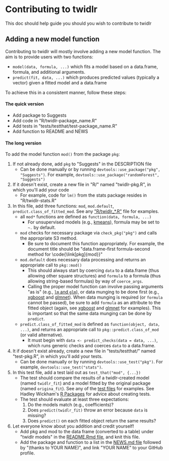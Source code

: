 # Contributing to twidlr

This doc should help guide you should you wish to contribute to twidlr

## Adding a new model function

Contributing to twidlr will mostly involve adding a new model function. The aim is to provide users with two functions:

- `model(data, formula, ...)` which fits a model based on a data.frame, formula, and additional arguments.
- `predict(fit, data, ...)` which produces predicted values (typically a vector) given a fitted model and a data.frame

To achieve this in a consistent manner, follow these steps:

#### The quick version

- Add package to Suggests
- Add code in "R/twidlr-package_name.R"
- Add tests in "tests/testthat/test-package_name.R"
- Add function to README and NEWS

#### The long version

To add the model function `mod()` from the package `pkg`:

1. If not already done, add `pkg` to "Suggests" in the DESCRIPTION file
    - Can be done manually or by running `devtools::use_package("pkg", "Suggests")`. For example, `devtools::use_package("randomForest", "Suggests")`
2. If it doesn't exist, create a new file in "R/" named "twidlr-pkg.R", in which you'll add your code
    - For example, code for `lm()` from the stats package resides in "R/twidlr-stats.R"
3. In this file, add three functions: `mod`, `mod.default`, `predict.class_of_fitted_mod`. See any ["R/twidlr_*.R"](https://github.com/drsimonj/twidlr/tree/master/R) file for examples.
    - all `mod*` functions are defined as `function(data, formula, ...)`
        - For unsupervised models (e.g., [kmeans](https://github.com/drsimonj/twidlr/blob/master/R/twidlr-stats.R)), formula may be set to `~.` by default.
    - `mod` checks for necessary package via `check_pkg("pkg")` and calls the appropriate S3 method.
        - Be sure to document this function appropriately. For example, the document title should be "data.frame-first formula-second method for \code{\link[pkg]{mod}}"
    - `mod.default` does necessary data processing and returns an appropriate call to `pkg::mod()`
        - This should always start by coercing `data` to a data.frame (thus allowing other square structures) and `formula` to a formula (thus allowing string-based formulas) by way of `coerce_args`.
        - Calling the proper model function can involve passing arguments "as is" (e.g., [`lm` and `glm`](https://github.com/drsimonj/twidlr/blob/master/R/twidlr-stats.R)), or data munging to be done first (e.g., [xgboost](https://github.com/drsimonj/twidlr/blob/master/R/twidlr-xgboost.R) and [glmnet](https://github.com/drsimonj/twidlr/blob/master/R/twidlr-glmnet.R)). When data munging is required (or `formula` cannot be passed), be sure to add `formula` as an attribute to the fitted object (again, see [xgboost](https://github.com/drsimonj/twidlr/blob/master/R/twidlr-xgboost.R) and [glmnet](https://github.com/drsimonj/twidlr/blob/master/R/twidlr-glmnet.R) for examples). This is important so that the same data munging can be done by `predict`.
    - `predict.class_of_fitted_mod` is defined as `function(object, data, ...)`, and returns an appropriate call to `pkg::predict.class_of_mod` (or valid alternative).
        - It must begin with `data <- predict_checks(data = data, ...)`, which runs generic checks and coerces `data` to a data.frame.
4. It if doesn't exist already, create a new file in "tests/testthat/" named "test-pkg.R", in which you'll add your tests.
    - Can be done manually or by running `devtools::use_test("pkg")`. For example, `devtools::use_test("stats")`.
5. In this test file, add a test laid out as `test_that("mod", {...})`
    - The test should compare the results of a twidlr-created model (named `twidlr_fit`) and a model fitted by the original package (named `origina_fit`). See any of the [test files](https://github.com/drsimonj/twidlr/tree/master/tests/testthat) for examples. See Hadley Wickham's [R Packages](http://r-pkgs.had.co.nz/tests.html) for advice about creating tests.
    - The test should evaluate at least three expectations:
        1. Do the models match (e.g., coefficients)?
        2. Does `predict(twidlr_fit)` throw an error because `data` is missing?
        3. Does `predict()` on each fitted object return the same results?
6. Let everyone know about you addition and credit yourself!
    - Add pkg and mod to the data frame (converted to a table) under "twidlr models" in the [README.Rmd file](https://github.com/drsimonj/twidlr/blob/master/README.Rmd), and knit this file.
    - Add the package and function to a list in the [NEWS.md file](https://github.com/drsimonj/twidlr/blob/master/NEWS.md) followed by "(thanks to YOUR NAME)", and link "YOUR NAME" to your GitHub profile.
